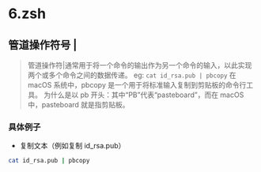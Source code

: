 
# 6.zsh

## 管道操作符号 |

> 管道操作符|通常用于将一个命令的输出作为另一个命令的输入，以此实现两个或多个命令之间的数据传递。
> eg: `cat id_rsa.pub | pbcopy`
> 在 macOS 系统中，pbcopy 是一个用于将标准输入复制到剪贴板的命令行工具。
> 为什么是以 pb 开头：其中“PB”代表“pasteboard”，而在 macOS 中，pasteboard 就是指剪贴板。

### 具体例子

- 复制文本（例如复制 id_rsa.pub）

```bash
cat id_rsa.pub | pbcopy
```
